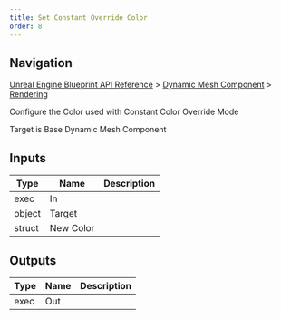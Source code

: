 ```yaml
---
title: Set Constant Override Color
order: 8
---
```

## Navigation

[Unreal Engine Blueprint API Reference](https://dev.epicgames.com/documentation/en-us/unreal-engine/BlueprintAPI) > [Dynamic Mesh Component](https://dev.epicgames.com/documentation/en-us/unreal-engine/BlueprintAPI/DynamicMeshComponent) > [Rendering](https://dev.epicgames.com/documentation/en-us/unreal-engine/BlueprintAPI/DynamicMeshComponent/Rendering)

Configure the Color used with Constant Color Override Mode

Target is Base Dynamic Mesh Component

## Inputs

| Type | Name | Description |
| --- | --- | --- |
| exec | In |  |
| object | Target |  |
| struct | New Color |  |

## Outputs

| Type | Name | Description |
| --- | --- | --- |
| exec | Out |  |
